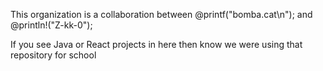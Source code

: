 This organization is a collaboration between @printf("bomba.cat\n"); and @println!("Z-kk-0");

If you see Java or React projects in here then know we were using that repository for school
